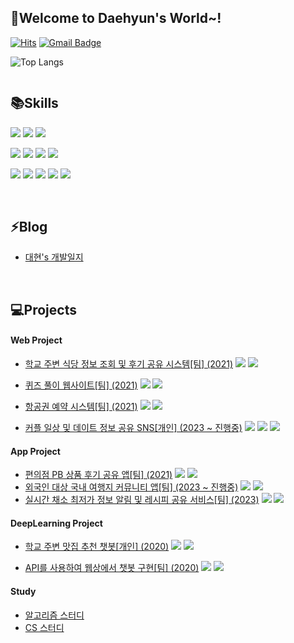 ## 👋Welcome to Daehyun's World~!

[![Hits](https://hits.seeyoufarm.com/api/count/incr/badge.svg?url=https%3A%2F%2Fgithub.com%2Fgjbae1212&count_bg=%23FFD5D5&title_bg=%23FF7575&icon=&icon_color=%23E7E7E7&title=VISIT&edge_flat=false)](https://hits.seeyoufarm.com)   [![Gmail Badge](https://img.shields.io/badge/Gmail-d14836?style=flat-square&logo=Gmail&logoColor=white&link=mailto:eogus0512@gmail.com)](mailto:eogus0512@gmail.com)
<!--
**eogus0512/eogus0512** is a ✨ _special_ ✨ repository because its `README.md` (this file) appears on your GitHub profile.

Here are some ideas to get you started: 

- 🔭 I’m currently working on ...
- 🌱 I’m currently learning ...
- 👯 I’m looking to collaborate on ...
- 🤔 I’m looking for help with ...
- 💬 Ask me about ...
- 📫 How to reach me: ...
- 😄 Pronouns: ...
- ⚡ Fun fact: ...
-->

![Top Langs](https://github-readme-stats.vercel.app/api/top-langs/?username=eogus0512&layout=compact)

<a href="https://github.com/eogus0512/eogus0512">
  <img align="center" src="https://github-readme-stats.vercel.app/api/top-langs/?username=eogus0512&hide=c%2B%2B,Jupyter Notebook&title_color=6aa6f8&text_color=8a919a&icon_color=6aa6f8&bg_color=0e1116" alt="" />
</a>

## 📚Skills
<p>
<img src="https://img.shields.io/badge/java-007396?style=for-the-badge&logo=java&logoColor=white"> 
<img src="https://img.shields.io/badge/c++-00599C?style=for-the-badge&logo=c%2B%2B&logoColor=white">
<img src="https://img.shields.io/badge/python-3776AB?style=for-the-badge&logo=python&logoColor=white"> 
</p>
<p>
<img src="https://img.shields.io/badge/Thymeleaf-005F0F?style=for-the-badge&logo=Thymeleaf&logoColor=white"/>
<img src="https://img.shields.io/badge/javascript-F7DF1E?style=for-the-badge&logo=javascript&logoColor=black"> 
<img src="https://img.shields.io/badge/bootstrap-7952B3?style=for-the-badge&logo=bootstrap&logoColor=white">
<img src="https://img.shields.io/badge/flutter-02569B?style=for-the-badge&logo=flutter&logoColor=white">
</p>
<p>
<img src="https://img.shields.io/badge/spring-6DB33F?style=for-the-badge&logo=spring&logoColor=white"> 
<img src="https://img.shields.io/badge/mysql-4479A1?style=for-the-badge&logo=mysql&logoColor=white"> 
<img src="https://img.shields.io/badge/JPA-6DB33F?style=for-the-badge&logo=spring&logoColor=white">
<img src="https://img.shields.io/badge/QueryDSL-FF6200?style=for-the-badge&logo=java&logoColor=white">
<img src="https://img.shields.io/badge/amazonaws-232F3E?style=for-the-badge&logo=amazonaws&logoColor=white"> 


</p>
<br>

## ⚡Blog
- [대현's 개발일지](https://eogus0512.github.io)
<br>

## 💻Projects
#### Web Project 
  - [학교 주변 식당 정보 조회 및 후기 공유 시스템[팀] (2021)](https://github.com/ddolI98/DGU_restaurant_WebProject) <img src="https://img.shields.io/badge/Java-007396?style=flat-square&logo=Java&logoColor=white"/>   <img src="https://img.shields.io/badge/-JSP-007396?style=flat-square&logo=java&logoColor=white"/>

  - [퀴즈 풀이 웹사이트[팀] (2021)](https://github.com/eogus0512/Quiz_WebProject) <img src="https://img.shields.io/badge/Java-007396?style=flat-square&logo=Java&logoColor=white"/>   <img src="https://img.shields.io/badge/-JSP-007396?style=flat-square&logo=java&logoColor=white"/>
  - [항공권 예약 시스템[팀] (2021)](https://github.com/eogus0512/OnAir) <img src="https://img.shields.io/badge/-Kotlin-0095D5?style=flat-square&logo=kotlin&logoColor=white"/>  <img src="https://img.shields.io/badge/Spring-6DB33F?style=flat-square&logo=Spring&logoColor=white"/>  
  - [커플 일상 및 데이트 정보 공유 SNS[개인] (2023 ~ 진행중)](https://github.com/eogus0512/LoveShare_SpringBoot) <img src="https://img.shields.io/badge/Java-007396?style=flat-square&logo=Java&logoColor=white"/>  <img src="https://img.shields.io/badge/Thymeleaf-005F0F?style=flat-square&logo=Thymeleaf&logoColor=white"/>  <img src="https://img.shields.io/badge/spring-6DB33F?style=flat-square&logo=spring&logoColor=white">



#### App Project
  - [편의점 PB 상품 후기 공유 앱[팀] (2021)](https://github.com/CSID-DGU/2021-1-OSSP2-Barcode-8)  <img src="https://img.shields.io/badge/Java-007396?style=flat-square&logo=Java&logoColor=white"/>  <img src="https://img.shields.io/badge/-Android%20Studio-3DDC84?style=flat-square&logo=android-studio&logoColor=white"/>
  - [외국인 대상 국내 여행지 커뮤니티 앱[팀] (2023 ~ 진행중)](https://github.com/FTG-Project/FTG_Backend) <img src="https://img.shields.io/badge/flutter-02569B?style=flat-square&logo=flutter&logoColor=white"> <img src="https://img.shields.io/badge/spring-6DB33F?style=flat-square&logo=spring&logoColor=white">
  - [실시간 채소 최저가 정보 알림 및 레시피 공유 서비스[팀] (2023)](https://github.com/CSID-DGU/2023-02-CECD2-5)  <img src="https://img.shields.io/badge/flutter-02569B?style=flat-square&logo=flutter&logoColor=white">  <img src="https://img.shields.io/badge/spring-6DB33F?style=flat-square&logo=spring&logoColor=white">


#### DeepLearning Project
  - [학교 주변 맛집 추천 챗봇[개인] (2020)](https://github.com/eogus0512/Chatbot_DeepLearning)  <img src="https://img.shields.io/badge/python-3776AB?style=flat-square&logo=python&logoColor=white">   <img src="https://img.shields.io/badge/-TensorFlow-FF6F00?style=flat-square&logo=TensorFlow&logoColor=white"/>

  - [API를 사용하여 웹상에서 챗봇 구현[팀] (2020)](https://github.com/eogus0512/Chatbot_Project) <img src="https://img.shields.io/badge/-Flask-000000?style=flat-square&logo=Flask&logoColor=white"/>  <img src="https://img.shields.io/badge/-React-61DAFB?style=flat-square&logo=React&logoColor=white"/>



#### Study
  - [알고리즘 스터디](https://github.com/eogus0512/AlgorithmStudy)
  - [CS 스터디](https://cs-study.atlassian.net/wiki/spaces/csstudy/overview?cloudId=1a610320-c5c1-4176-b5ee-a6d8fbc550d2)

